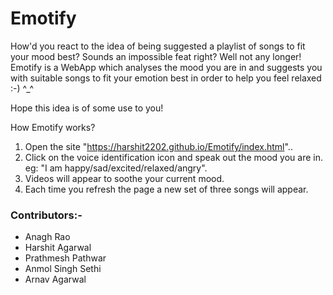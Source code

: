 # Emotify

How'd you react to the idea of being suggested a playlist of songs to fit your mood best? Sounds an impossible feat right? Well not any longer! 
Emotify is a WebApp which analyses the mood you are in and suggests you with suitable songs to fit your emotion best in order to help you feel relaxed :-) ^_^


Hope this idea is of some use to you!

How Emotify works?
1. Open the site "https://harshit2202.github.io/Emotify/index.html"..
2. Click on the voice identification icon and speak out the mood you are in.
	eg: "I am happy/sad/excited/relaxed/angry".
3. Videos will appear to soothe your current mood.
4. Each time you refresh the page a new set of three songs will appear.

### Contributors:- 
- Anagh Rao
- Harshit Agarwal
- Prathmesh Pathwar
- Anmol Singh Sethi
- Arnav Agarwal
